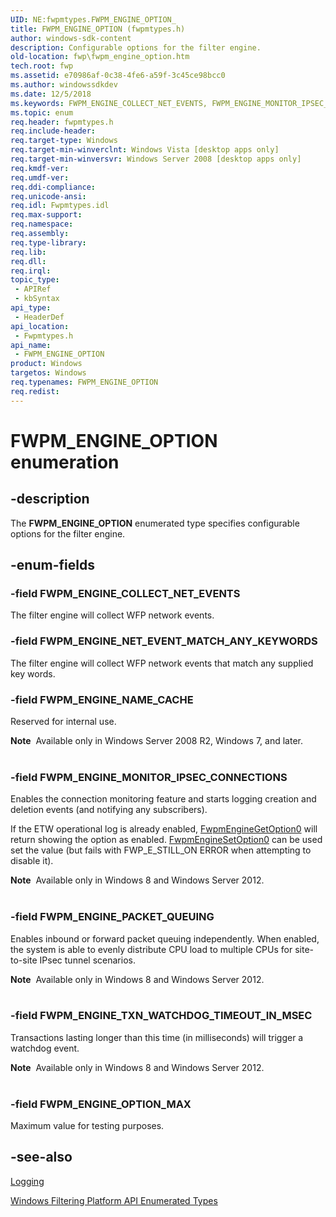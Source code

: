 ```yaml
---
UID: NE:fwpmtypes.FWPM_ENGINE_OPTION_
title: FWPM_ENGINE_OPTION (fwpmtypes.h)
author: windows-sdk-content
description: Configurable options for the filter engine.
old-location: fwp\fwpm_engine_option.htm
tech.root: fwp
ms.assetid: e70986af-0c38-4fe6-a59f-3c45ce98bcc0
ms.author: windowssdkdev
ms.date: 12/5/2018
ms.keywords: FWPM_ENGINE_COLLECT_NET_EVENTS, FWPM_ENGINE_MONITOR_IPSEC_CONNECTIONS, FWPM_ENGINE_NAME_CACHE, FWPM_ENGINE_NET_EVENT_MATCH_ANY_KEYWORDS, FWPM_ENGINE_OPTION, FWPM_ENGINE_OPTION enumeration [Filtering], FWPM_ENGINE_OPTION_MAX, FWPM_ENGINE_PACKET_QUEUING, FWPM_ENGINE_TXN_WATCHDOG_TIMEOUT_IN_MSEC, fwp.fwpm_engine_option, fwpmtypes/FWPM_ENGINE_COLLECT_NET_EVENTS, fwpmtypes/FWPM_ENGINE_MONITOR_IPSEC_CONNECTIONS, fwpmtypes/FWPM_ENGINE_NAME_CACHE, fwpmtypes/FWPM_ENGINE_NET_EVENT_MATCH_ANY_KEYWORDS, fwpmtypes/FWPM_ENGINE_OPTION, fwpmtypes/FWPM_ENGINE_OPTION_MAX, fwpmtypes/FWPM_ENGINE_PACKET_QUEUING, fwpmtypes/FWPM_ENGINE_TXN_WATCHDOG_TIMEOUT_IN_MSEC
ms.topic: enum
req.header: fwpmtypes.h
req.include-header: 
req.target-type: Windows
req.target-min-winverclnt: Windows Vista [desktop apps only]
req.target-min-winversvr: Windows Server 2008 [desktop apps only]
req.kmdf-ver: 
req.umdf-ver: 
req.ddi-compliance: 
req.unicode-ansi: 
req.idl: Fwpmtypes.idl
req.max-support: 
req.namespace: 
req.assembly: 
req.type-library: 
req.lib: 
req.dll: 
req.irql: 
topic_type:
 - APIRef
 - kbSyntax
api_type:
 - HeaderDef
api_location:
 - Fwpmtypes.h
api_name:
 - FWPM_ENGINE_OPTION
product: Windows
targetos: Windows
req.typenames: FWPM_ENGINE_OPTION
req.redist: 
---
```


# FWPM_ENGINE_OPTION enumeration


## -description


The <b>FWPM_ENGINE_OPTION</b> enumerated type specifies configurable options for the filter engine.


## -enum-fields




### -field FWPM_ENGINE_COLLECT_NET_EVENTS

The filter engine will collect WFP network events.


### -field FWPM_ENGINE_NET_EVENT_MATCH_ANY_KEYWORDS

The filter engine will collect WFP network events that match any supplied key words.


### -field FWPM_ENGINE_NAME_CACHE

Reserved for internal use.

<div class="alert"><b>Note</b>  Available only in Windows Server 2008 R2, Windows 7, and later.</div>
<div> </div>

### -field FWPM_ENGINE_MONITOR_IPSEC_CONNECTIONS

Enables the connection monitoring feature and starts logging creation and deletion events (and notifying any subscribers).


If the ETW operational log is already enabled, <a href="https://msdn.microsoft.com/e243f0d6-fb15-4c26-b41d-e33e96daf294">FwpmEngineGetOption0</a> will return showing the option as enabled. <a href="https://msdn.microsoft.com/6044a334-a1dc-4447-8581-cd0ffc5883db">FwpmEngineSetOption0</a> can be used set the value (but fails with FWP_E_STILL_ON ERROR when attempting to disable it).


<div class="alert"><b>Note</b>  Available only in Windows 8 and Windows Server 2012.</div>
<div> </div>

### -field FWPM_ENGINE_PACKET_QUEUING

Enables inbound or forward packet queuing independently.   When enabled, the system is able to evenly distribute CPU load to multiple CPUs for site-to-site IPsec tunnel scenarios.

<div class="alert"><b>Note</b>  Available only in Windows 8 and Windows Server 2012.</div>
<div> </div>

### -field FWPM_ENGINE_TXN_WATCHDOG_TIMEOUT_IN_MSEC

Transactions lasting longer than this time (in milliseconds) will trigger a
   watchdog event.


<div class="alert"><b>Note</b>  Available only in Windows 8 and Windows Server 2012.</div>
<div> </div>

### -field FWPM_ENGINE_OPTION_MAX

Maximum value for testing purposes.


## -see-also




<a href="https://msdn.microsoft.com/607b7664-6be4-4ae6-991b-58ac9175405a">Logging</a>



<a href="https://msdn.microsoft.com/39029412-18ce-426a-a79d-cf25ff0dfe0d">Windows Filtering Platform API Enumerated Types</a>
 

 

